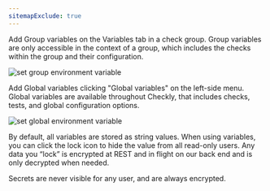 ```yaml
---
sitemapExclude: true
---
```


Add Group variables on the Variables tab in a check group. Group variables are only accessible in the context of a group, which includes the checks within the group and their configuration.

![set group environment variable](/shared/images/group-environment-variables.png)

Add Global variables clicking "Global variables" on the left-side menu. Global variables are available throughout Checkly, that includes checks, tests, and global configuration options.

![set global environment variable](/shared/images/global-environment-variables.png)

By default, all variables are stored as string values. When using variables, you can click the lock icon to hide the value from all read-only users. Any data you “lock” is encrypted at REST and in flight on our back end and is only decrypted when needed. 

Secrets are never visible for any user, and are always encrypted.